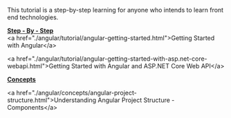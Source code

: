 <p>This tutorial is a step-by-step learning for anyone who intends to learn front end technologies.</p>
<p><span style="text-decoration: underline;"><strong>Step - By - Step</strong></span><br />&lt;a href="./angular/tutorial/angular-getting-started.html"&gt;Getting Started with Angular&lt;/a&gt;</p>
<p>&lt;a href="./angular/tutorial/angular-getting-started-with-asp.net-core-webapi.html"&gt;Getting Started with Angular and ASP.NET Core Web API&lt;/a&gt;</p>
<p><span style="text-decoration: underline;"><strong>Concepts</strong></span></p>
<p>&lt;a href="./angular/concepts/angular-project-structure.html"&gt;Understanding Angular Project Structure - Components&lt;/a&gt;</p>
